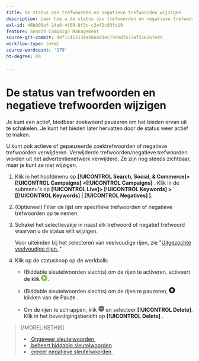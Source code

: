 ```yaml
---
title: De status van trefwoorden en negatieve trefwoorden wijzigen
description: Leer hoe u de status van trefwoorden en negatieve trefwoorden wijzigt.
exl-id: 46b000af-14a0-4f00-8f3c-c3ef2c93fd19
feature: Search Campaign Management
source-git-commit: d0f1c413134a0868ddec79ded7672af316267edd
workflow-type: tm+mt
source-wordcount: '179'
ht-degree: 0%

---
```


# De status van trefwoorden en negatieve trefwoorden wijzigen

Je kunt een actief, biedbaar zoekwoord pauzeren om het bieden ervan uit te schakelen. Je kunt het bieden later hervatten door de status weer actief te maken.

U kunt ook actieve of gepauzeerde zoektrefwoorden of negatieve trefwoorden verwijderen. Verwijderde trefwoorden/negatieve trefwoorden worden uit het advertentienetwerk verwijderd. Ze zijn nog steeds zichtbaar, maar je kunt ze niet wijzigen.

1. Klik in het hoofdmenu op **[!UICONTROL Search, Social, & Commerce]> [!UICONTROL Campaigns] >[!UICONTROL Campaigns]** . Klik in de submenu&#39;s op **[!UICONTROL Live]> [!UICONTROL Keywords] > \[[!UICONTROL Keywords] \| [!UICONTROL Negatives] \]**.

1. (Optioneel) Filter de lijst om specifieke trefwoorden of negatieve trefwoorden op te nemen.

1. Schakel het selectievakje in naast elk trefwoord of negatief trefwoord waarvan u de status wilt wijzigen.

   Voor uiteinden bij het selecteren van veelvoudige rijen, zie &quot;[&#x200B; Uitgezochte veelvoudige rijen &#x200B;](/help/search-social-commerce/common-tasks/navigation-editing-selection/multiple-rows-select.md).&quot;

1. Klik op de statusknop op de werkbalk:

   * (Biddable sleutelwoorden slechts) om de rijen te activeren, activeert de klik ![&#x200B; &#x200B;](/help/search-social-commerce/assets/activate.png " ").

   * (Biddable sleutelwoorden slechts) om de rijen te pauzeren, ![&#128279;](/help/search-social-commerce/assets/pause.png " Pauzeren ") klikken van de Pauze .

   * Om de rijen te schrappen, klik ![&#x200B; Meer &#x200B;](/help/search-social-commerce/assets/more.png " ") en selecteer **[!UICONTROL Delete]**. Klik in het bevestigingsbericht op **[!UICONTROL Delete]** .

>[!MORELIKETHIS]
>
>* [&#x200B; Ongeveer sleutelwoorden &#x200B;](keyword-about.md)
>* [&#x200B; beheert biddable sleutelwoorden &#x200B;](keyword-manage.md)
>* [&#x200B; creeer negatieve sleutelwoorden &#x200B;](keyword-negative-create.md)
